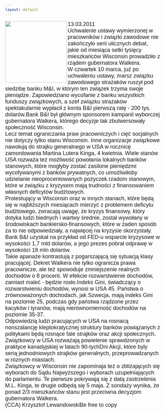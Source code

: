 ```yaml
---
layout: default
---
```

<img src="{{site.baseurl}}\articles\pictures\465.pull2.jpg" align=left width="200"><!--63--><p style="margin: 0px 0px 18px; font-size: 18px; font-family: Helvetica;">
13.03.2011<br>Uchwalenie ustawy wymierzonej w pracowników i związki zawodowe nie zakończyło serii ulicznych debat, jakie od miesiąca setki tysięcy mieszkańców Wisconsin prowadziło z rządem gubernatora Walkera.<br>W czwartek 10 marca, już po uchwaleniu ustawy, marsz związku zawodowego strażaków ruszył pod siedzibę banku M&amp;I, w którym ten związek trzyma swoje pieniądze. Zapowiedziano wycofanie z banku wszystkich funduszy związkowych, a szef związku strażaków spektakularnie wypłacił z konta B&amp;I pierwszą ratę - 200 tys. dolarów.Bank B&amp;I był głównym sponsorem kampanii wyborczej gubernatora Walkera, którego decyzje tak zbulwersowały społeczność Wisconsin.<br>Lecz temat ograniczania praw pracowniczych i cięć socjalnych nie dotyczy tylko stanu Wisconsin. Inne organizacje związkowe nawołują do strajku generalnego w USA w rocznicę zamordowania Martina Lutera Kinga, 4 kwietnia. Wiele stanów USA rozważa też możliwość powołania lokalnych banków stanowych, które mogłyby zostać zasilone pieniędzmi wycofywanymi z banków prywatnych, co umożliwiłoby udzielanie nieoprocentowanych pożyczek rzadom stanowym, które w związku z kryzysem mają trudności z finansowaniem własnych deficytów budżtowych.<br>Protestujący w Wisconsin oraz w innych stanach, które będą się w najbliższych miesiącach mierzyć z problemem deficytu budżtowego, zwracają uwagę, że kryzys finansowy, który dotyka ludzi biednych i wartwy średnie, został wywołany w środowiskach bankiersko-finansowych, które w żaden sposób za to nie odpowiedziały, a najwięcej na kryzysie skorzystały. Bank B&amp;I uzyskał na przykład od FED-u wsparcie kryzysowe w wysokości 1,7 mld dolarów, a jego prezes pobrał odprawę w wysokości 18 mln dolarów.<br>Takie apanaże kontrastują z pogarszającą się sytuacją klasy pracującej. Dekret Walkera nie tylko ogranicza prawa pracownicze, ale też spowoduje zmniejszenie realnych dochodów o 8 procent. W efekcie rozwarstwienie dochodów, zamiast maleć - będzie rosło.Indeks Gini, świadczący o rozwarstwieniu dochodów, wynosi w USA 45. Państwa o zrównoważonych dochodach, jak Szwecja, mają indeks Gini na poziomie 25, podczas gdy państwa rządzone przez kacyków i tyranów, mają nierównomierność dochodów na poziomie 35-37.<br>Odpowiedzią ludzi pracujących w USA na rosnacą nonszalancję kleptokratycznej struktury banków powiązanych z politykami będą rosnące fale strajków oraz akcji społecznych. Związkowcy w USA rozważają powielenie sprawdzonych w praktyce kanadyjskiej w latach 90-tychDni Akcji, które były serią jednodniowych strajków generalnych, przeprowadzanych w róznych miastach.<br>Związkowcy w Wisconsin nie zapominaja też o zbliżających się wyborach do Sądu Najwyższego i wyborach uzupełniających do parlamentu. Te pierwsze pokrywają się z datą zastrzelenia M.L. Kinga, te drugie odbędą się 5 maja. Z sondaży wynika, że ponad 2/3 mieszkańców stanu jest przeciwna decyzjom gubernatora Walkera.<br>(CCA) Krzysztof LewandowskiBe free to copy</p>